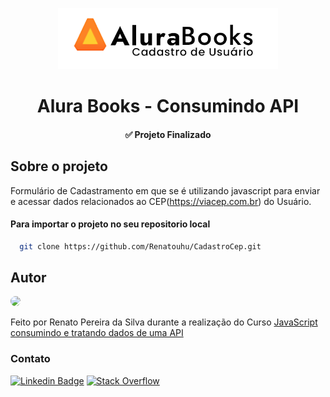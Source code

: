 <p align="center" width="100%">
  <img width="70%" src="https://github.com/Renatouhu/Assets/blob/main/cadastroCep/banner-cadastro.png">
</p>

<h1 align="center"> Alura Books - Consumindo API </h1>
<h4 align="center">✅ Projeto Finalizado</h4> 

## Sobre o projeto
Formulário de Cadastramento em que se é utilizando javascript para enviar e acessar dados relacionados ao CEP(https://viacep.com.br) do Usuário.

#### Para importar o projeto no seu repositorio local
~~~bash 
  git clone https://github.com/Renatouhu/CadastroCep.git
~~~

## Autor

<img style="border-radius: 50%;" width="100px" src="https://avatars.githubusercontent.com/u/98525200?s=400&u=f8e6816fad9bbadcba451a4f6c545565f2b79674&v=4">

Feito por Renato Pereira da Silva durante a realização do Curso <a href="https://cursos.alura.com.br/certificate/4075747e-d69f-4f29-a82e-ca2bc990f109"> JavaScript consumindo e tratando dados de uma API</a>

### Contato
[![Linkedin Badge](https://img.shields.io/badge/LinkedIn-0077B5?style=for-the-badge&logo=linkedin&logoColor=white&link=https://www.linkedin.com/in/renato-pereira-da-silva-541701245/)](https://www.linkedin.com/in/renato-pereira-da-silva-541701245/)
[![Stack Overflow](https://img.shields.io/badge/-Stackoverflow-FE7A16?style=for-the-badge&logo=stack-overflow&logoColor=white&link=https://stackoverflow.com/users/21995773/renato)](https://stackoverflow.com/users/21995773/renato)
